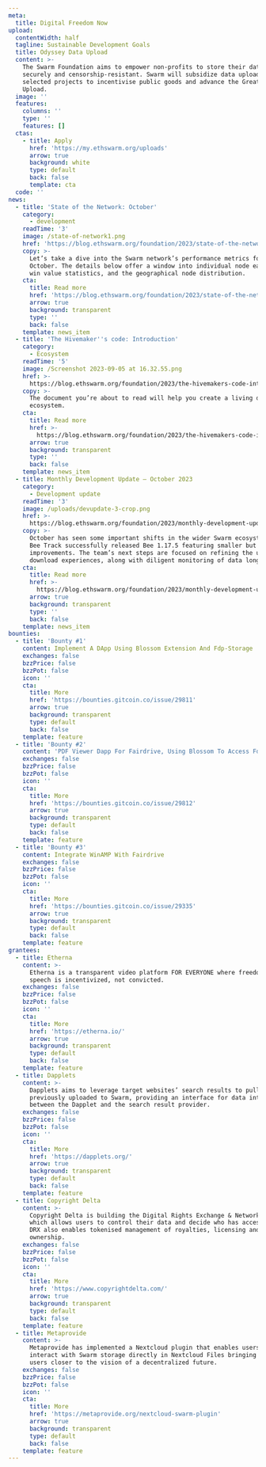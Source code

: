 ```yaml
---
meta:
  title: Digital Freedom Now
upload:
  contentWidth: half
  tagline: Sustainable Development Goals
  title: Odyssey Data Upload
  content: >-
    The Swarm Foundation aims to empower non-profits to store their data
    securely and censorship-resistant. Swarm will subsidize data uploads from
    selected projects to incentivise public goods and advance the Great Data
    Upload.
  image: ''
  features:
    columns: ''
    type: ''
    features: []
  ctas:
    - title: Apply
      href: 'https://my.ethswarm.org/uploads'
      arrow: true
      background: white
      type: default
      back: false
      template: cta
  code: ''
news:
  - title: 'State of the Network: October'
    category:
      - development
    readTime: '3'
    image: /state-of-network1.png
    href: 'https://blog.ethswarm.org/foundation/2023/state-of-the-network-october/'
    copy: >-
      Let’s take a dive into the Swarm network’s performance metrics for
      October. The details below offer a window into individual node earnings,
      win value statistics, and the geographical node distribution. 
    cta:
      title: Read more
      href: 'https://blog.ethswarm.org/foundation/2023/state-of-the-network-october/'
      arrow: true
      background: transparent
      type: ''
      back: false
    template: news_item
  - title: 'The Hivemaker''s code: Introduction'
    category:
      - Ecosystem
    readTime: '5'
    image: /Screenshot 2023-09-05 at 16.32.55.png
    href: >-
      https://blog.ethswarm.org/foundation/2023/the-hivemakers-code-introduction/
    copy: >-
      The document you’re about to read will help you create a living digital
      ecosystem.
    cta:
      title: Read more
      href: >-
        https://blog.ethswarm.org/foundation/2023/the-hivemakers-code-introduction/
      arrow: true
      background: transparent
      type: ''
      back: false
    template: news_item
  - title: Monthly Development Update – October 2023
    category:
      - Development update
    readTime: '3'
    image: /uploads/devupdate-3-crop.png
    href: >-
      https://blog.ethswarm.org/foundation/2023/monthly-development-update-october-2023/
    copy: >-
      October has seen some important shifts in the wider Swarm ecosystem. The
      Bee Track successfully released Bee 1.17.5 featuring smaller but impactful
      improvements. The team’s next steps are focused on refining the upload and
      download experiences, along with diligent monitoring of data longevity.
    cta:
      title: Read more
      href: >-
        https://blog.ethswarm.org/foundation/2023/monthly-development-update-october-2023/
      arrow: true
      background: transparent
      type: ''
      back: false
    template: news_item
bounties:
  - title: 'Bounty #1'
    content: Implement A DApp Using Blossom Extension And Fdp-Storage
    exchanges: false
    bzzPrice: false
    bzzPot: false
    icon: ''
    cta:
      title: More
      href: 'https://bounties.gitcoin.co/issue/29811'
      arrow: true
      background: transparent
      type: default
      back: false
    template: feature
  - title: 'Bounty #2'
    content: 'PDF Viewer Dapp For Fairdrive, Using Blossom To Access Fdp-Storage'
    exchanges: false
    bzzPrice: false
    bzzPot: false
    icon: ''
    cta:
      title: More
      href: 'https://bounties.gitcoin.co/issue/29812'
      arrow: true
      background: transparent
      type: default
      back: false
    template: feature
  - title: 'Bounty #3'
    content: Integrate WinAMP With Fairdrive
    exchanges: false
    bzzPrice: false
    bzzPot: false
    icon: ''
    cta:
      title: More
      href: 'https://bounties.gitcoin.co/issue/29335'
      arrow: true
      background: transparent
      type: default
      back: false
    template: feature
grantees:
  - title: Etherna
    content: >-
      Etherna is a transparent video platform FOR EVERYONE where freedom of
      speech is incentivized, not convicted.
    exchanges: false
    bzzPrice: false
    bzzPot: false
    icon: ''
    cta:
      title: More
      href: 'https://etherna.io/'
      arrow: true
      background: transparent
      type: default
      back: false
    template: feature
  - title: Dapplets
    content: >-
      Dapplets aims to leverage target websites’ search results to pull data
      previously uploaded to Swarm, providing an interface for data interchange
      between the Dapplet and the search result provider.
    exchanges: false
    bzzPrice: false
    bzzPot: false
    icon: ''
    cta:
      title: More
      href: 'https://dapplets.org/'
      arrow: true
      background: transparent
      type: default
      back: false
    template: feature
  - title: Copyright Delta
    content: >-
      Copyright Delta is building the Digital Rights Exchange & Network (DRX)
      which allows users to control their data and decide who has access to it.
      DRX also enables tokenised management of royalties, licensing and
      ownership.
    exchanges: false
    bzzPrice: false
    bzzPot: false
    icon: ''
    cta:
      title: More
      href: 'https://www.copyrightdelta.com/'
      arrow: true
      background: transparent
      type: default
      back: false
    template: feature
  - title: Metaprovide
    content: >-
      Metaprovide has implemented a Nextcloud plugin that enables users to
      interact with Swarm storage directly in Nextcloud Files bringing Nextcloud
      users closer to the vision of a decentralized future.
    exchanges: false
    bzzPrice: false
    bzzPot: false
    icon: ''
    cta:
      title: More
      href: 'https://metaprovide.org/nextcloud-swarm-plugin'
      arrow: true
      background: transparent
      type: default
      back: false
    template: feature
---
```


